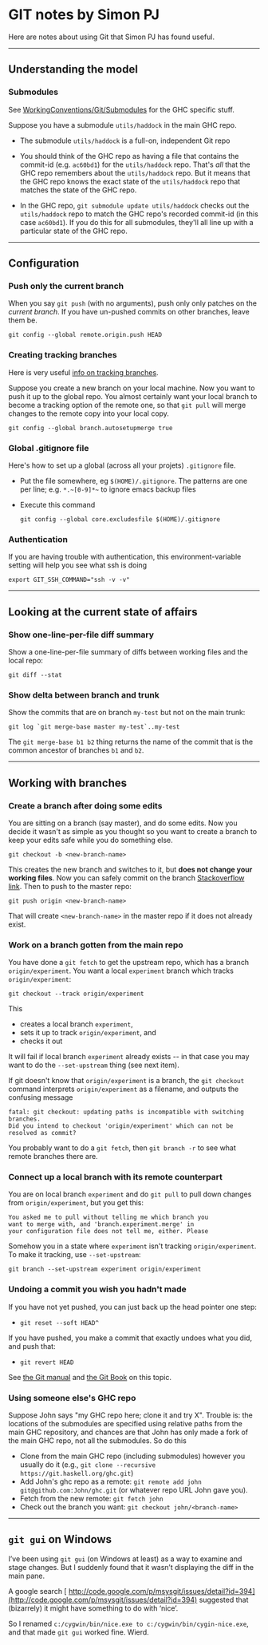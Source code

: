 # GIT notes by Simon PJ



Here are notes about using Git that Simon PJ has found useful.


---


## Understanding the model


### Submodules



See [WorkingConventions/Git/Submodules](working-conventions/git/submodules) for the GHC specific stuff.



Suppose you have a submodule `utils/haddock` in the main GHC repo.


- The submodule `utils/haddock` is a full-on, independent Git repo

- You should think of the GHC repo as having a file that contains the commit-id (e.g. `ac60bd1`) for the `utils/haddock` repo.  That's *all* that the GHC repo remembers about the `utils/haddock` repo.  But it means that the GHC repo knows the exact state of the `utils/haddock` repo that matches the state of the GHC repo.

- In the GHC repo, `git submodule update utils/haddock` checks out the `utils/haddock` repo to match the GHC repo's recorded commit-id (in this case `ac60bd1`).  If you do this for all submodules, they'll all line up with a particular state of the GHC repo.

---


## Configuration


### Push only the current branch



When you say `git push` (with no arguments), push only only patches on
the *current branch*.  If you have un-pushed commits on other branches, leave them be.


```wiki
git config --global remote.origin.push HEAD
```

### Creating tracking branches



Here is very useful [
info on tracking branches](http://book.git-scm.com/4_tracking_branches.html).



Suppose you create a new branch on your local machine. Now you want to push
it up to the global repo.  You almost certainly want your local branch to become
a tracking option of the remote one, so that `git pull` will merge changes to
the remote copy into your local copy.


```wiki
git config --global branch.autosetupmerge true
```

### Global .gitignore file



Here's how to set up a global (across all your projets) `.gitignore` file.


- Put the file somewhere, eg `$(HOME)/.gitignore`.  The patterns are one per line; e.g. `*.~[0-9]*~` to ignore emacs backup files
- Execute this command

  ```wiki
  git config --global core.excludesfile $(HOME)/.gitignore
  ```

### Authentication



If you are having trouble with authentication, this environment-variable setting will help you see what ssh is doing


```wiki
export GIT_SSH_COMMAND="ssh -v -v" 
```

---


## Looking at the current state of affairs


### Show one-line-per-file diff summary



Show a one-line-per-file summary of diffs between working files and the local repo:


```wiki
git diff --stat
```

### Show delta between branch and trunk



Show the commits that are on branch `my-test` but not on the main trunk:


```wiki
git log `git merge-base master my-test`..my-test
```


The `git merge-base b1 b2` thing returns the name of the commit that is the common ancestor of branches `b1` and `b2`.


---


## Working with branches


### Create a branch after doing some edits



You are sitting on a branch (say master), and do some edits. Now you decide it wasn't as simple as you thought so you want to create a branch to keep your edits safe while you do something else. 


```wiki
git checkout -b <new-branch-name>
```


This creates the new branch and switches to it, but **does not change your working files**.  Now you can safely commit on the branch [
Stackoverflow link](http://stackoverflow.com/questions/2569459/git-create-a-branch-from-unstagged-uncommited-changes-on-master).  Then to push to the master repo:


```wiki
git push origin <new-branch-name>
```


That will create `<new-branch-name>` in the master repo if it does not already exist.


### Work on a branch gotten from the main repo



You have done a `git fetch` to get the upstream repo, which has a branch `origin/experiment`.  You want a local `experiment` branch which tracks `origin/experiment`:


```wiki
git checkout --track origin/experiment
```


This 


- creates a local branch `experiment`, 
- sets it up to track `origin/experiment`, and 
- checks it out


It will fail if local branch `experiment` already exists -- in that case you may want to do the `--set-upstream` thing (see next item). 



If git doesn't know that `origin/experiment` is a branch, the `git checkout` command interprets `origin/experiment` as a filename, and outputs the confusing message


```wiki
fatal: git checkout: updating paths is incompatible with switching branches.
Did you intend to checkout 'origin/experiment' which can not be resolved as commit?
```


You probably want to do a `git fetch`, then `git branch -r` to see what remote branches there are.


### Connect up a local branch with its remote counterpart



You are on local branch `experiment` and do `git pull` to pull down changes from `origin/experiment`, but you get this:


```wiki
You asked me to pull without telling me which branch you
want to merge with, and 'branch.experiment.merge' in
your configuration file does not tell me, either. Please
```


Somehow you in a state where `experiment` isn't tracking `origin/experiment`.  To make it tracking, use `--set-upstream`:


```wiki
git branch --set-upstream experiment origin/experiment
```

### Undoing a commit you wish you hadn't made



If you have not yet pushed, you can just back up the head pointer one step:


- `git reset --soft HEAD^`


If you have pushed, you make a commit that exactly undoes what you did, and push that:


- `git revert HEAD`


See [
the Git manual](http://www.kernel.org/pub/software/scm/git/docs/user-manual.html#fixing-mistakes) and [
the Git Book](http://book.git-scm.com/4_undoing_in_git_-_reset,_checkout_and_revert.html) on this topic.


### Using someone else's GHC repo



Suppose John says "my GHC repo here; clone it and try X". Trouble is: the locations of the submodules are specified using relative paths from the main GHC repository, and chances are that John has only made a fork of the main GHC repo, not all the submodules.  So do this


- Clone from the main GHC repo (including submodules) however you usually do it (e.g., `git clone --recursive https://git.haskell.org/ghc.git`)
- Add John's ghc repo as a remote: `git remote add john git@github.com:John/ghc.git` (or whatever repo URL John gave you).
- Fetch from the new remote: `git fetch john`
- Check out the branch you want: `git checkout john/<branch-name>`

---


## `git gui` on Windows



I’ve been using `git gui` (on Windows at least) as a way to examine and stage changes.  But I suddenly found that it wasn’t displaying the diff in the main pane.  



A google search [
http://code.google.com/p/msysgit/issues/detail?id=394](http://code.google.com/p/msysgit/issues/detail?id=394) suggested that (bizarrely) it might have something to do with ‘nice’.  



So I renamed `c:/cygwin/bin/nice.exe to c:/cygwin/bin/cygin-nice.exe`, and that made `git gui` worked fine.  Wierd.


